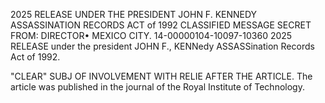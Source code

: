 2025 RELEASE UNDER THE PRESIDENT JOHN F. KENNEDY ASSASSINATION RECORDS ACT of 1992 CLASSIFIED MESSAGE SECRET FROM: DIRECTOR• MEXICO CITY. 14-00000104-10097-10360 2025 RELEASE under the president JOHN F., KENNedy ASSASSination Records Act of 1992.

"CLEAR" SUBJ OF INVOLVEMENT WITH RELIE AFTER THE ARTICLE. The article was published in the journal of the Royal Institute of Technology.